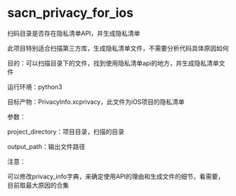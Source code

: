 # sacn_privacy_for_ios
扫码目录是否存在隐私清单API，并生成隐私清单

此项目特别适合扫描第三方库，生成隐私清单文件，不需要分析代码具体原因如何

目的：可以扫描目录下的文件，找到使用隐私清单api的地方，并生成隐私清单文件

运行环境：python3

目标产物：PrivacyInfo.xcprivacy，此文件为iOS项目的隐私清单

参数：

project_directory：项目目录，扫描的目录

output_path：输出文件路径

注意：

可以修改privacy_info字典，来确定使用API的理由和生成文件的细节，看需要，目前取最大原因的合集

